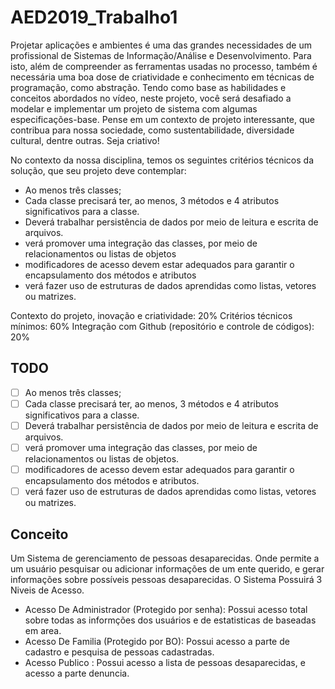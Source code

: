 # AED2019_Trabalho1
Projetar aplicações e ambientes é uma das grandes necessidades de um profissional de Sistemas de Informação/Análise e Desenvolvimento. Para isto, além de compreender as ferramentas usadas no processo, também é necessária uma boa dose de criatividade e conhecimento em técnicas de programação, como abstração.
Tendo como base as habilidades e conceitos abordados no vídeo, neste projeto, você será desafiado a modelar e implementar um projeto de sistema com algumas especificações-base. Pense em um contexto de projeto interessante, que contribua para nossa sociedade, como sustentabilidade, diversidade cultural, dentre outras. Seja criativo!

No contexto da nossa disciplina, temos os seguintes critérios técnicos da solução, que seu projeto deve contemplar:

- Ao menos três classes;
- Cada classe precisará ter, ao menos, 3 métodos e 4 atributos significativos para a classe.
- Deverá trabalhar persistência de dados por meio de leitura e escrita de arquivos.
- verá promover uma integração das classes, por meio de relacionamentos ou listas de objetos
-  modificadores de acesso devem estar adequados para garantir o encapsulamento dos métodos e atributos
- verá fazer uso de estruturas de dados aprendidas como listas, vetores ou matrizes.


Contexto do projeto, inovação e criatividade: 20%
Critérios técnicos mínimos: 60%
Integração com Github (repositório e controle de códigos): 20%

## TODO

- [ ]  Ao menos três classes;
- [ ]  Cada classe precisará ter, ao menos, 3 métodos e 4 atributos significativos para a classe.
- [ ] Deverá trabalhar persistência de dados por meio de leitura e escrita de arquivos.
- [ ]  verá promover uma integração das classes, por meio de relacionamentos ou listas de objetos.
- [ ] modificadores de acesso devem estar adequados para garantir o encapsulamento dos métodos e atributos.
- [ ] verá fazer uso de estruturas de dados aprendidas como listas, vetores ou matrizes.
## Conceito

Um Sistema de gerenciamento de pessoas desaparecidas.
Onde permite a um usuário pesquisar ou adicionar informações de um ente querido, e gerar informações sobre possíveis pessoas desaparecidas.
O Sistema Possuirá 3 Niveis de Acesso.
- Acesso De Administrador (Protegido por senha): Possui acesso total sobre todas as informções dos usuários e de estatisticas de baseadas em area.
- Acesso De Familia (Protegido por BO): Possui acesso a parte de cadastro e pesquisa de pessoas cadastradas.
- Acesso Publico : Possui acesso a lista de pessoas desaparecidas, e acesso a parte denuncia.


